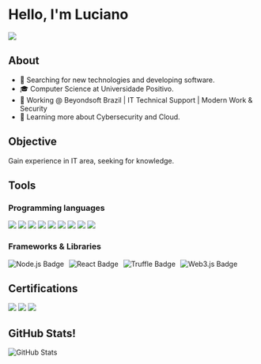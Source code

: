 # Hello, I'm Luciano
<a href="https://www.linkedin.com/in/luciano-otto/"><img src="https://img.shields.io/badge/-LinkedIn-0072b1?&style=for-the-badge&logo=linkedin&logoColor=white" /></a>

## About

- 🤔 Searching for new technologies and developing software.
- 🎓 Computer Science at Universidade Positivo.
- 💼 Working @ Beyondsoft Brazil | IT Technical Support | Modern Work & Security
- 🌱 Learning more about Cybersecurity and Cloud.

## Objective

Gain experience in IT area, seeking for knowledge.

## Tools

### Programming languages
<div>
    <img src="https://img.shields.io/badge/Solidity-363636?style=for-the-badge&logo=solidity&logoColor=white" />
    <img src = "https://img.shields.io/badge/Python-3776AB?style=for-the-badge&logo=python&logoColor=white" />
    <img src="https://img.shields.io/badge/JavaScript-F7DF1E?style=for-the-badge&logo=javascript&logoColor=black" />
    <img src="https://img.shields.io/badge/C-00599C?style=for-the-badge&logo=c&logoColor=white" />
    <img src="https://img.shields.io/badge/Java-ED8B00?style=for-the-badge&logo=java&logoColor=white" />
    <img src="https://img.shields.io/badge/Flutter-02569B?style=for-the-badge&logo=flutter&logoColor=white" />
    <img src="https://img.shields.io/badge/MySQL-00000F?style=for-the-badge&logo=mysql&logoColor=white" />
    <img src="https://img.shields.io/badge/HTML5-E34F26?style=for-the-badge&logo=html5&logoColor=white" />
    <img src="https://img.shields.io/badge/CSS3-1572B6?style=for-the-badge&logo=css3&logoColor=white" />
</div>

### Frameworks & Libraries
<div style="display: flex; flex-direction: row; gap: 10px; align-items: center; flex-wrap: wrap;"> <img src="https://img.shields.io/badge/Node.js-339933?style=for-the-badge&logo=nodedotjs&logoColor=white" alt="Node.js Badge" />
<img src="https://img.shields.io/badge/React-20232A?style=for-the-badge&logo=react&logoColor=61DAFB" alt="React Badge" /> <img src="https://img.shields.io/badge/Truffle-5E3C60?style=for-the-badge&logo=truffle&logoColor=white" alt="Truffle Badge" /> 
<img src="https://img.shields.io/badge/Web3.js-F16822?style=for-the-badge&logo=web3dotjs&logoColor=white" alt="Web3.js Badge" />
</div>


## Certifications
<div>
<img src="https://img.shields.io/badge/Microsoft-AZ--900-blue?style=for-the-badge&logo=microsoft&logoColor=white" />
<img src="https://img.shields.io/badge/Microsoft-SC--900-blue?style=for-the-badge&logo=microsoft&logoColor=white" />
<img src="https://img.shields.io/badge/Cisco-Ethical%20Hacker-3B444B?style=for-the-badge&logo=cisco&logoColor=white" />

</div>

## GitHub Stats!
![GitHub Stats](https://github-readme-stats.vercel.app/api?username=Lucianoottor&show_icons=true&theme=radical)

